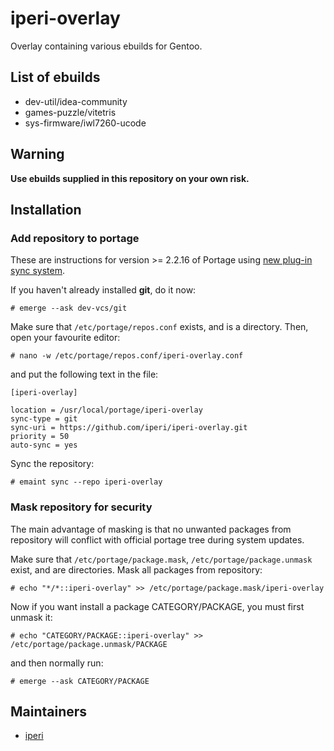 # iperi-overlay
Overlay containing various ebuilds for Gentoo.

## List of ebuilds
* dev-util/idea-community
* games-puzzle/vitetris
* sys-firmware/iwl7260-ucode

## Warning
**Use ebuilds supplied in this repository on your own risk.**

## Installation
### Add repository to portage
These are instructions for version >= 2.2.16 of Portage using [new plug-in sync system](https://wiki.gentoo.org/wiki/Project:Portage/Sync).

If you haven't already installed **git**, do it now:

    # emerge --ask dev-vcs/git

Make sure that `/etc/portage/repos.conf` exists, and is a directory. Then, open your favourite editor:

    # nano -w /etc/portage/repos.conf/iperi-overlay.conf

and put the following text in the file:
```
[iperi-overlay]

location = /usr/local/portage/iperi-overlay
sync-type = git
sync-uri = https://github.com/iperi/iperi-overlay.git
priority = 50
auto-sync = yes
```
Sync the repository:

    # emaint sync --repo iperi-overlay

### Mask repository for security
The main advantage of masking is that no unwanted packages from repository will conflict with official portage tree during system updates.

Make sure that `/etc/portage/package.mask`, `/etc/portage/package.unmask` exist, and are directories. Mask all packages from repository:

    # echo "*/*::iperi-overlay" >> /etc/portage/package.mask/iperi-overlay

Now if you want install a package CATEGORY/PACKAGE, you must first unmask it:

    # echo "CATEGORY/PACKAGE::iperi-overlay" >> /etc/portage/package.unmask/PACKAGE

and then normally run:

    # emerge --ask CATEGORY/PACKAGE

## Maintainers
* [iperi](mailto:iperi@users.noreply.github.com)
